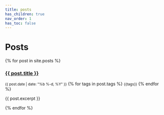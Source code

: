 ```yaml
---
title: posts
has_children: true
nav_order: 1
has_toc: false
---
```


# Posts

{% for post in site.posts %}
<h3> <a href="{{ site.baseurl }}{{ post.url }}">{{ post.title }}</a> </h3>

<div>

<small class="fs-1 d-inline btn btn-blue">{{ post.date | date: "%b %-d, %Y" }}</small>
{% for tags in post.tags %} 
<small class="fs-1 d-inline btn">{{tags}}</small> {% endfor %}

</div>

<p>{{ post.excerpt }}</p>
{% endfor %}

